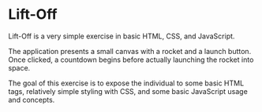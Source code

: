 # Lift-Off

Lift-Off is a very simple exercise in basic HTML, CSS, and JavaScript.

The application presents a small canvas with a rocket and a launch button. Once
clicked, a countdown begins before actually launching the rocket into space.

The goal of this exercise is to expose the individual to some basic HTML tags,
relatively simple styling with CSS, and some basic JavaScript usage and concepts.
